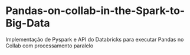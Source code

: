 # Pandas-on-collab-in-the-Spark-to-Big-Data
Implementação de Pyspark e API do Databricks para executar Pandas no Collab com processamento paralelo
